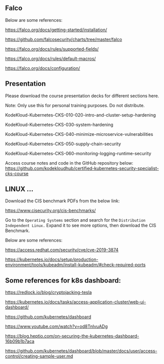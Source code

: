 ## Falco
Below are some references:

https://falco.org/docs/getting-started/installation/

https://github.com/falcosecurity/charts/tree/master/falco

https://falco.org/docs/rules/supported-fields/

https://falco.org/docs/rules/default-macros/

https://falco.org/docs/configuration/


## Presentation

Please download the course presentation decks for different sections here.

Note: Only use this for personal training purposes. Do not distribute.

KodeKloud-Kubernetes-CKS-010-020-intro-and-cluster-setup-hardening

KodeKloud-Kubernetes-CKS-030-system-hardening

KodeKloud-Kubernetes-CKS-040-minimize-microservice-vulnerabilities

KodeKloud-Kubernetes-CKS-050-supply-chain-security

KodeKloud-Kubernetes-CKS-060-monitoring-logging-runtime-security

Access course notes and code in the GitHub repository below: https://github.com/kodekloudhub/certified-kubernetes-security-specialist-cks-course


## LINUX ...
Download the CIS benchmark PDFs from the below link:

https://www.cisecurity.org/cis-benchmarks/

Go to the `Operating Systems` section and search for the `Distribution Independent Linux.` Expand it to see more options, then download the CIS Benchmark.

Below are some references:

https://access.redhat.com/security/cve/cve-2019-3874

https://kubernetes.io/docs/setup/production-environment/tools/kubeadm/install-kubeadm/#check-required-ports



## Some references for k8s dashboard:

https://redlock.io/blog/cryptojacking-tesla

https://kubernetes.io/docs/tasks/access-application-cluster/web-ui-dashboard/

https://github.com/kubernetes/dashboard

https://www.youtube.com/watch?v=od8TnIvuADg 

https://blog.heptio.com/on-securing-the-kubernetes-dashboard-16b09b1b7aca

https://github.com/kubernetes/dashboard/blob/master/docs/user/access-control/creating-sample-user.md
